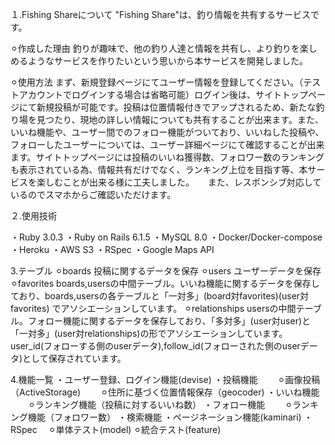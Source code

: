 １.Fishing Shareについて
  "Fishing Share"は、釣り情報を共有するサービスです。
  
  ⚪︎作成した理由
    釣りが趣味で、他の釣り人達と情報を共有し、より釣りを楽しめるようなサービスを作りたいという思いから本サービスを開発しました。
  
  ⚪︎使用方法
    まず、新規登録ページにてユーザー情報を登録してください。（テストアカウントでログインする場合は省略可能）ログイン後は、サイトトップページにて新規投稿が可能です。投稿は位置情報付きでアップされるため、新たな釣り場を見つたり、現地の詳しい情報についても共有することが出来ます。また、いいね機能や、ユーザー間でのフォロー機能がついており、いいねした投稿や、フォローしたユーザーについては、ユーザー詳細ページにて確認することが出来ます。サイトトップページには投稿のいいね獲得数、フォロワー数のランキングも表示されている為、情報共有だけでなく、ランキング上位を目指す等、本サービスを楽しむことが出来る様に工夫しました。
　  また、レスポンシブ対応しているのでスマホからご確認いただけます。

２.使用技術

・Ruby 3.0.3
・Ruby on Rails 6.1.5
・MySQL 8.0
・Docker/Docker-compose
・Heroku
・AWS S3
・RSpec
・Google Maps API

3.テーブル
  ⚪︎boards
    投稿に関するデータを保存
  ⚪︎users
    ユーザーデータを保存
  ⚪︎favorites
    boards,usersの中間テーブル。いいね機能に関するデータを保存しており、boards,usersの各テーブルと「一対多」(board対favorites)(user対favorites)
    でアソシエーションしています。
  ⚪︎relationships
    usersの中間テーブル。フォロー機能に関するデータを保存しており、「多対多」(user対user)と「一対多」(user対relationships)の形でアソシエーションしています。
    user_id(フォローする側のuserデータ),follow_id(フォローされた側のuserデータ)として保存されています。

4.機能一覧
・ユーザー登録、ログイン機能(devise)
・投稿機能
　　⚪︎画像投稿（ActiveStorage)
　　⚪︎住所に基づく位置情報保存（geocoder)
・いいね機能
　　⚪︎ランキング機能（投稿に対するいいね数）
・フォロー機能
　　⚪︎ランキング機能（フォロワー数）
・検索機能
・ページネーション機能(kaminari)
・RSpec
  　⚪︎単体テスト(model)
    ⚪︎統合テスト(feature)
